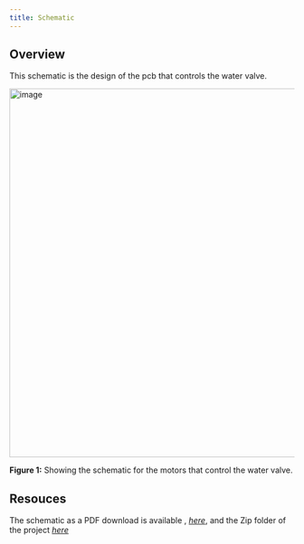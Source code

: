 ```yaml
---
title: Schematic
---
```


## Overview

This schematic is the design of the pcb that controls the water valve.

<img width="1596" height="653" alt="image" src="https://github.com/user-attachments/assets/c7f5887b-7c76-4b24-a01e-ce2da41ba939" />












**Figure 1:** Showing the schematic for the motors that control the water valve.


## Resouces

The schematic as a PDF download is available , [*here*]((https://github.com/user-attachments/files/23281617/Subsystem-schematic-design-RSC-.pdf)),
and the Zip folder of the project [*here*](https://github.com/user-attachments/files/23014451/Subsystem-schematic-design-RSC-.zip)

